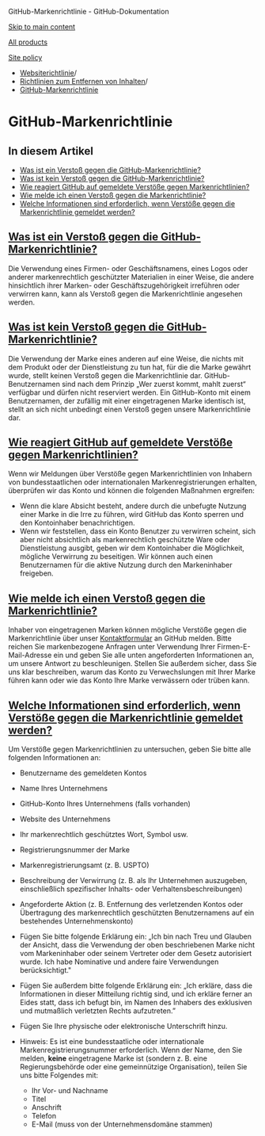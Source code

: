 GitHub-Markenrichtlinie - GitHub-Dokumentation

[Skip to main content](#main-content)

[All products](/de)

[Site policy](/site-policy)

* [Websiterichtlinie](/de/site-policy)/
* [Richtlinien zum Entfernen von Inhalten](/de/site-policy/content-removal-policies)/
* [GitHub-Markenrichtlinie](/de/site-policy/content-removal-policies/github-trademark-policy)

GitHub-Markenrichtlinie
==========

In diesem Artikel
----------

* [Was ist ein Verstoß gegen die GitHub-Markenrichtlinie?](#what-is-a-github-trademark-policy-violation)
* [Was ist kein Verstoß gegen die GitHub-Markenrichtlinie?](#what-is-not-a-github-trademark-policy-violation)
* [Wie reagiert GitHub auf gemeldete Verstöße gegen Markenrichtlinien?](#how-does-github-respond-to-reported-trademark-policy-violations)
* [Wie melde ich einen Verstoß gegen die Markenrichtlinie?](#how-do-i-report-a-trademark-policy-violation)
* [Welche Informationen sind erforderlich, wenn Verstöße gegen die Markenrichtlinie gemeldet werden?](#what-information-is-required-when-reporting-trademark-policy-violations)

[Was ist ein Verstoß gegen die GitHub-Markenrichtlinie?](#what-is-a-github-trademark-policy-violation)
----------

Die Verwendung eines Firmen- oder Geschäftsnamens, eines Logos oder anderer markenrechtlich geschützter Materialien in einer Weise, die andere hinsichtlich ihrer Marken- oder Geschäftszugehörigkeit irreführen oder verwirren kann, kann als Verstoß gegen die Markenrichtlinie angesehen werden.

[Was ist kein Verstoß gegen die GitHub-Markenrichtlinie?](#what-is-not-a-github-trademark-policy-violation)
----------

Die Verwendung der Marke eines anderen auf eine Weise, die nichts mit dem Produkt oder der Dienstleistung zu tun hat, für die die Marke gewährt wurde, stellt keinen Verstoß gegen die Markenrichtlinie dar. GitHub-Benutzernamen sind nach dem Prinzip „Wer zuerst kommt, mahlt zuerst“ verfügbar und dürfen nicht reserviert werden. Ein GitHub-Konto mit einem Benutzernamen, der zufällig mit einer eingetragenen Marke identisch ist, stellt an sich nicht unbedingt einen Verstoß gegen unsere Markenrichtlinie dar.

[Wie reagiert GitHub auf gemeldete Verstöße gegen Markenrichtlinien?](#how-does-github-respond-to-reported-trademark-policy-violations)
----------

Wenn wir Meldungen über Verstöße gegen Markenrichtlinien von Inhabern von bundesstaatlichen oder internationalen Markenregistrierungen erhalten, überprüfen wir das Konto und können die folgenden Maßnahmen ergreifen:

* Wenn die klare Absicht besteht, andere durch die unbefugte Nutzung einer Marke in die Irre zu führen, wird GitHub das Konto sperren und den Kontoinhaber benachrichtigen.
* Wenn wir feststellen, dass ein Konto Benutzer zu verwirren scheint, sich aber nicht absichtlich als markenrechtlich geschützte Ware oder Dienstleistung ausgibt, geben wir dem Kontoinhaber die Möglichkeit, mögliche Verwirrung zu beseitigen. Wir können auch einen Benutzernamen für die aktive Nutzung durch den Markeninhaber freigeben.

[Wie melde ich einen Verstoß gegen die Markenrichtlinie?](#how-do-i-report-a-trademark-policy-violation)
----------

Inhaber von eingetragenen Marken können mögliche Verstöße gegen die Markenrichtlinie über unser [Kontaktformular](https://support.github.com/contact?tags=docs-trademark) an GitHub melden. Bitte reichen Sie markenbezogene Anfragen unter Verwendung Ihrer Firmen-E-Mail-Adresse ein und geben Sie alle unten angeforderten Informationen an, um unsere Antwort zu beschleunigen. Stellen Sie außerdem sicher, dass Sie uns klar beschreiben, warum das Konto zu Verwechslungen mit Ihrer Marke führen kann oder wie das Konto Ihre Marke verwässern oder trüben kann.

[Welche Informationen sind erforderlich, wenn Verstöße gegen die Markenrichtlinie gemeldet werden?](#what-information-is-required-when-reporting-trademark-policy-violations)
----------

Um Verstöße gegen Markenrichtlinien zu untersuchen, geben Sie bitte alle folgenden Informationen an:

* Benutzername des gemeldeten Kontos

* Name Ihres Unternehmens

* GitHub-Konto Ihres Unternehmens (falls vorhanden)

* Website des Unternehmens

* Ihr markenrechtlich geschütztes Wort, Symbol usw.

* Registrierungsnummer der Marke

* Markenregistrierungsamt (z. B. USPTO)

* Beschreibung der Verwirrung (z. B. als Ihr Unternehmen auszugeben, einschließlich spezifischer Inhalts- oder Verhaltensbeschreibungen)

* Angeforderte Aktion (z. B. Entfernung des verletzenden Kontos oder Übertragung des markenrechtlich geschützten Benutzernamens auf ein bestehendes Unternehmenskonto)

* Fügen Sie bitte folgende Erklärung ein: „Ich bin nach Treu und Glauben der Ansicht, dass die Verwendung der oben beschriebenen Marke nicht vom Markeninhaber oder seinem Vertreter oder dem Gesetz autorisiert wurde. Ich habe Nominative und andere faire Verwendungen berücksichtigt."

* Fügen Sie außerdem bitte folgende Erklärung ein: „Ich erkläre, dass die Informationen in dieser Mitteilung richtig sind, und ich erkläre ferner an Eides statt, dass ich befugt bin, im Namen des Inhabers des exklusiven und mutmaßlich verletzten Rechts aufzutreten.”

* Fügen Sie Ihre physische oder elektronische Unterschrift hinzu.

* Hinweis: Es ist eine bundesstaatliche oder internationale Markenregistrierungsnummer erforderlich. Wenn der Name, den Sie melden, **keine** eingetragene Marke ist (sondern z. B. eine Regierungsbehörde oder eine gemeinnützige Organisation), teilen Sie uns bitte Folgendes mit:

  * Ihr Vor- und Nachname
  * Titel
  * Anschrift
  * Telefon
  * E-Mail (muss von der Unternehmensdomäne stammen)
